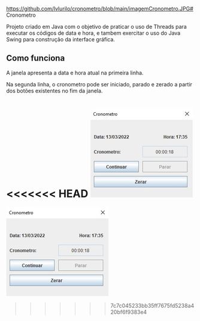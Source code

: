 https://github.com/lvlurilo/cronometro/blob/main/imagemCronometro.JPG# Cronometro

Projeto criado em Java com o objetivo de praticar o uso de Threads para executar os códigos de data e hora, e tambem exercitar o uso do Java Swing para construção da interface gráfica.

## Como funciona

A janela apresenta a data e hora atual na primeira linha.

Na segunda linha, o cronometro pode ser iniciado, parado e zerado a partir dos botões existentes no fim da janela.

<<<<<<< HEAD
![cronometro](https://github.com/lvlurilo/cronometro/blob/main/imagemCronometro.JPG)
=======
![cronometro](https://github.com/lvlurilo/cronometro/blob/main/imagemCronometro.JPG)
>>>>>>> 7c7c045233bb35ff7675fd5238a420bf6f9383e4
